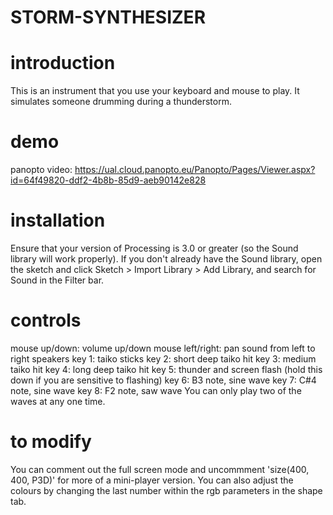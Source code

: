 # STORM-SYNTHESIZER
# introduction
This is an instrument that you use your keyboard and mouse to play. It simulates someone drumming during a thunderstorm.

# demo
panopto video: https://ual.cloud.panopto.eu/Panopto/Pages/Viewer.aspx?id=64f49820-ddf2-4b8b-85d9-aeb90142e828

# installation
Ensure that your version of Processing is 3.0 or greater (so the Sound library will work properly). If you don't already have the Sound library, open the sketch and click Sketch > Import Library > Add Library, and search for Sound in the Filter bar.

# controls
mouse up/down: volume up/down
mouse left/right: pan sound from left to right speakers
key 1: taiko sticks
key 2: short deep taiko hit
key 3: medium taiko hit
key 4: long deep taiko hit
key 5: thunder and screen flash (hold this down if you are sensitive to flashing)
key 6: B3 note, sine wave
key 7: C#4 note, sine wave
key 8: F2 note, saw wave
You can only play two of the waves at any one time.

# to modify
You can comment out the full screen mode and uncommment 'size(400, 400, P3D)' for more of a mini-player version. You can also adjust the colours by changing the last number within the rgb parameters in the shape tab.
